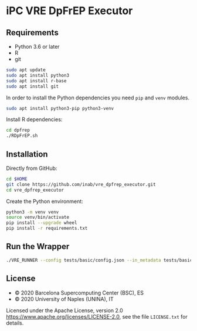 # iPC VRE DpFrEP Executor

## Requirements

- Python 3.6 or later
- R
- git

```bash
sudo apt update
sudo apt install python3
sudo apt install r-base
sudo apt install git
```

In order to install the Python dependencies you need `pip` and `venv` modules.

```bash
sudo apt install python3-pip python3-venv
```

Install R dependencies:

```bash
cd dpfrep
./RDpFrEP.sh
```

## Installation

Directly from GitHub:

```bash
cd $HOME
git clone https://github.com/inab/vre_dpfrep_executor.git
cd vre_dpfrep_executor
```

Create the Python environment:

```bash
python3 -m venv venv
source venv/bin/activate
pip install --upgrade wheel
pip install -r requirements.txt
```

## Run the Wrapper

```bash
./VRE_RUNNER --config tests/basic/config.json --in_metadata tests/basic/in_metadata.json --out_metadata out_metadata.json --log_file VRE_RUNNER.log
```

## License
* © 2020 Barcelona Supercomputing Center (BSC), ES
* © 2020 University of Naples (UNINA), IT

Licensed under the Apache License, version 2.0 <https://www.apache.org/licenses/LICENSE-2.0>, see the file `LICENSE.txt` for details.